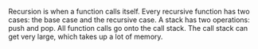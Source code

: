Recursion is when a function calls itself.
Every recursive function has two cases: the base case
and the recursive case.
A stack has two operations: push and pop.
All function calls go onto the call stack.
The call stack can get very large, which takes up a lot of memory.